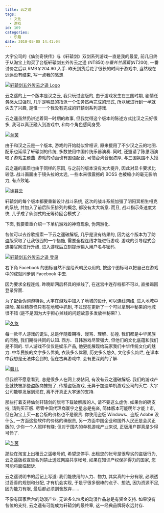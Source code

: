 ```yaml
---
title: 云之遥
tags:
  - 文化
  - 游戏
id: 169
categories:
  - 乐趣
date: 2010-05-08 14:41:04
---
```


大宇公司的《仙剑奇侠传》与《轩辕剑》双剑系列游戏一直是我的最爱, 前几日终于从淘宝上购买了台版轩辕剑五外传云之遥 (NT$850) 与番外兰茵篇 (NT$200), 一番讨价之后以 RMB￥204.90 入手. 昨天到货后花了很长的时间于游戏中, 当然现在远远没有结束, 写一点我的感想.

[![轩辕剑五外传云之遥 Logo](//img.beamnote.com/2010/swdcf-logo-s.jpg)](//img.beamnote.com/2010/swdcf-logo.jpg)<!-- more -->

云之遥的上一个版本是汉之云, 我只玩过盗版的, 由于游戏发生在三国时期, 剧情任务感太过强烈, 几乎是明显的指派一个任务然再完成的形式, 所以我进行到一半就失去了兴趣, 是惟一一个我没有完成的轩辕剑系列游戏.

云之遥虽然仍讲述着同一时期的故事, 但我觉得这个版本的陈述方式比汉之云好很多, 我可以真正融入到游戏中, 和每个角色感同身受.

[![兰茵](//img.beamnote.com/2010/wallpaper02_500.jpg)](//img.beamnote.com/2010/wallpaper02_1680x1050.jpg)

由于和汉之云是一个版本, 游戏的开始就似曾相识, 原来援用了不少汉之云的地图. 配乐也延续了轩辕剑的传统, 多数使用中国传统乐器演奏. 同时, 还邀请了陈思涵演唱了游戏主题曲. 游戏的动画也有国语配音, 可惜台湾音很浓厚, 与三国氛围不太搭.

云之遥的画质也由于同样的原因, 与之前的版本没有太大提升, 因此对显卡要求比较低. 战斗画面由于镜头拉的太远, 一些本来很震撼的 BOSS 也被缩小的毫无影响力, 有点败笔.

[![徐暮云](//img.beamnote.com/2010/wallpaper01_500.jpg)](//img.beamnote.com/2010/wallpaper01_1680x1050.jpg)

轩辕剑的每个版本都要重新设计战斗系统, 这次的战斗系统加强了阴阳冥相生相克的系统, 并加入了前后队伍排列的概念, 都没有太大新意. 而且, 战斗指示条速度太快, 几乎成了仙剑式的无等待回合模式了.

下面, 我要着重介绍一下单机游戏的神奇现象, 伪网游化.

各位可以去谷歌搜索一下云之遥破解版, 几乎是没有结果的, 因为这个版本为了防盗版采取了让我很囧的一个措施, 需要全程连线才能进行游戏. 游戏的引导程式会连接官网进行升级, 进入游戏后立刻提示输入用户名与密码.

[![轩辕剑五外传云之遥 登录](//img.beamnote.com/2010/swdcf-login-s.jpg)](//img.beamnote.com/2010/swdcf-login.jpg)

右下角 Facebook 的图标自然不是给兲朝民众用的, 按这个图标可以把自己在游戏中的成就同步到 Facebook 中去.

因为要求全程连线, 昨晚断网后杯具的掉线了, 在迷宫中连存档都不可以, 直接踢回登录界面.

为了配合伪网游特色, 大宇在游戏中加入了地城的设计, 可以连线网络, 进入地城中探险. 某些精英怪只有在地城中抓到, 不过现在更新了一个可以拿到神秘果的地城很不错 (是不是因为大宇担心掉线的问题故意多发放神秘果? ).

[![久悠](//img.beamnote.com/2010/wallpaper06_500.jpg)](//img.beamnote.com/2010/wallpaper06_1680x1050.jpg)

每一款华人游戏的诞生, 总是伴随着期待、谩骂、理解、彷徨. 我们都是中华民族的同胞, 我们期待共同的认知. 西方、日韩游戏尽管强大, 但他们的文化底蕴和我们是不同的. 华人游戏不仅仅是娱乐产品, 他更能展现给玩家我们中华传统文化的魅力. 中华民族的文字多么优美, 衣装多么优雅, 历史多么悠久, 文化多么灿烂, 在课本中我想是无法体会到的, 但在古典游戏中, 会有更深刻的了解.

[![磬儿](//img.beamnote.com/2010/wallpaper09_500.jpg)](//img.beamnote.com/2010/wallpaper09_1680x1050.jpg)

但我很不愿意看到, 总是很多人在网上发帖问, 有没有云之遥破解版. 我们的游戏产业就快被那些盗版商摧毁了, 传播盗版游戏, 无异于加速单机游戏公司的灭亡. 大宇公司能够发展到现在, 离不开真正大宇迷的支持.

那些打着支持仙剑轩辕剑的旗号下载破解版的人, 请不要这么虚伪. 如果你的确支持, 请购买正版. 尽管中国代理商寰宇之星总是拖沓, 简体版本可能明年才能上市, 但在淘宝上买一套台版的价格也不是很贵. 你使用盗版 Windows、盗版 Adobe 没什么, 一方面这些软件的价格的确很贵, 另一方面中国企业和国外人民还是会买正版的, 少你一个人照样有赚; 但对于国内的单机游戏产业来说, 正版用户群真是少得可怜了.

[![芝茵](//img.beamnote.com/2010/wallpaper18_500.jpg)](//img.beamnote.com/2010/wallpaper18_1680x1050.jpg)

那些在淘宝上出租云之遥帐号的, 希望您停手. 出租您的帐号是很卑劣的盗版行为, 云之遥版权宣告名列禁止透过网路共享帐号, 如果在知识产权保护得力的国家, 您可能将面临起诉.

云之遥说明书的后记上写道: 我们能使用的人力、物力, 其实真的十分有限, 必须透过妥善的规划和分配, 才有机会实现, 于是乎很多很棒的点子、想法, 因为资源不足, 因为能力有限, 最后都必须割舍放弃……

不像有国家后台的动漫产业, 无论多么垃圾的动漫作品总是有资金支持. 如果没有各位的支持, 云之遥有可能成为轩辕剑的最终章, 这一经典品牌将永远封存.
